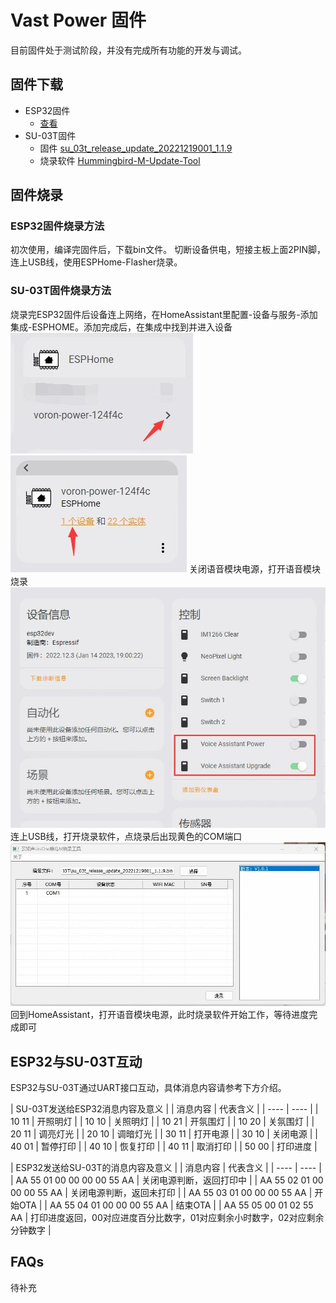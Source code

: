# Vast Power 固件

目前固件处于测试阶段，并没有完成所有功能的开发与调试。

## 固件下载

* ESP32固件
  * [查看](ESPHome/)
* SU-03T固件
  * 固件 [su_03t_release_update_20221219001_1.1.9](Firmware/SU-03T/su_03t_release_update_20221219001_1.1.9.bin)
  * 烧录软件 [Hummingbird-M-Update-Tool](https://docs.aimachip.com/zh_CN/latest/_static/document/SU-03T/Hummingbird-M-Update-Tool.zip)

## 固件烧录

### ESP32固件烧录方法
初次使用，编译完固件后，下载bin文件。
切断设备供电，短接主板上面2PIN脚，连上USB线，使用ESPHome-Flasher烧录。

### SU-03T固件烧录方法
烧录完ESP32固件后设备连上网络，在HomeAssistant里配置-设备与服务-添加集成-ESPHOME。添加完成后，在集成中找到并进入设备
![su1](images/su1.jpg)
![su2](images/su2.jpg)
关闭语音模块电源，打开语音模块烧录
![su3](images/su3.jpg)
连上USB线，打开烧录软件，点烧录后出现黄色的COM端口
![su4](images/su4.jpg)
回到HomeAssistant，打开语音模块电源，此时烧录软件开始工作，等待进度完成即可

## ESP32与SU-03T互动

ESP32与SU-03T通过UART接口互动，具体消息内容请参考下方介绍。

| SU-03T发送给ESP32消息内容及意义  |
|  消息内容  | 代表含义  |
| ----  | ----  |
| 10 11 | 开照明灯 |
| 10 10 | 关照明灯 |
| 10 21 | 开氛围灯 |
| 10 20 | 关氛围灯 |
| 20 11 | 调亮灯光 |
| 20 10 | 调暗灯光 |
| 30 11 | 打开电源 |
| 30 10 | 关闭电源 |
| 40 01 | 暂停打印 |
| 40 10 | 恢复打印 |
| 40 11 | 取消打印 |
| 50 00 | 打印进度 |

| ESP32发送给SU-03T的消息内容及意义  |
|  消息内容  | 代表含义  |
| ----  | ----  |
| AA 55 01 00 00 00 00 55 AA  | 关闭电源判断，返回打印中 |
| AA 55 02 01 00 00 00 55 AA  | 关闭电源判断，返回未打印 |
| AA 55 03 01 00 00 00 55 AA  | 开始OTA |
| AA 55 04 01 00 00 00 55 AA  | 结束OTA |
| AA 55 05 00 01 02 55 AA  | 打印进度返回，00对应进度百分比数字，01对应剩余小时数字，02对应剩余分钟数字 |


## FAQs

待补充
